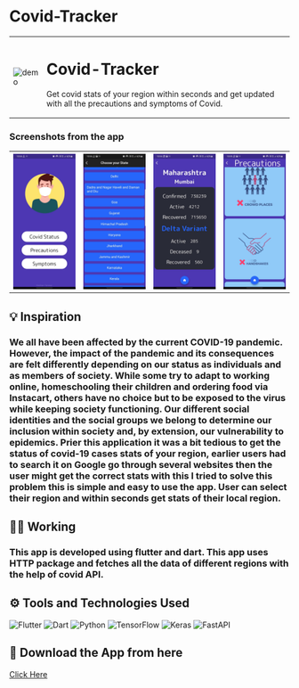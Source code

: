 <h1> Covid-Tracker</h1>
<table width: "100%">
  <td>
  <img src="demo.gif" alt="demo">
  </td>
  <td width: "70%">
    <h1> Covid-Tracker</h1>
    <p>Get covid stats of your region within seconds and get updated with all the precautions and symptoms of Covid.</p>

  </td>


</table>


### Screenshots from the app
<table style="width:100%">
 <th>
<img src="s1.jpeg" alt="demo" >
  </th>
 <th>
<img src="s2.jpeg" alt="demo">
  </th>

 <th>
<img src="s3.jpeg" alt="demo">
  </th>

 <th>
<img src="s4.jpeg" alt="demo">
  </th>
</table>

## 💡 Inspiration
### We all have been affected by the current COVID-19 pandemic. However, the impact of the pandemic and its consequences are felt differently depending on our status as individuals and as members of society. While some try to adapt to working online, homeschooling their children and ordering food via Instacart, others have no choice but to be exposed to the virus while keeping society functioning. Our different social identities and the social groups we belong to determine our inclusion within society and, by extension, our vulnerability to epidemics. Prier this application it was a bit tedious to get the status of covid-19 cases stats of your region, earlier users had to search it on Google go through several websites then the user might get the correct stats with this I tried to solve this problem this is simple and easy to use the app. User can select their region and within seconds get stats of their local region.
## 🧑‍💻 Working
### This app is developed using flutter and dart. This app uses HTTP package and fetches all the data of different regions with the help of covid API.

##  ⚙️ Tools and Technologies Used
![Flutter](https://img.shields.io/badge/Flutter-%2302569B.svg?style=for-the-badge&logo=Flutter&logoColor=white)
![Dart](https://img.shields.io/badge/dart-%230175C2.svg?style=for-the-badge&logo=dart&logoColor=white)
![Python](https://img.shields.io/badge/python-3670A0?style=for-the-badge&logo=python&logoColor=ffdd54)
![TensorFlow](https://img.shields.io/badge/TensorFlow-%23FF6F00.svg?style=for-the-badge&logo=TensorFlow&logoColor=white)
![Keras](https://img.shields.io/badge/Keras-%23D00000.svg?style=for-the-badge&logo=Keras&logoColor=white)
![FastAPI](https://img.shields.io/badge/FastAPI-005571?style=for-the-badge&logo=fastapi)






## 🔽 Download the App from here
<a href="https://drive.google.com/drive/folders/1W-IjDzXX-6sUpev2aWBctajaIF2W7jtZ?usp=sharing">Click Here</a>
